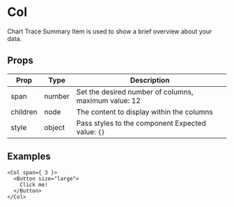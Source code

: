# Col

Chart Trace Summary Item is used to show a brief overview about your data.

## Props

| Prop | Type | Description |
| ---- | ---- | ----------- |
| span | number | Set the desired number of columns, maximum value: 12 |
| children | node | The content to display within the columns |
| style | object | Pass styles to the component Expected value: `{}` |

## Examples

```
<Col span={ 3 }>
  <Button size="large">
    Click me!
  </Button>
</Col>  
```
